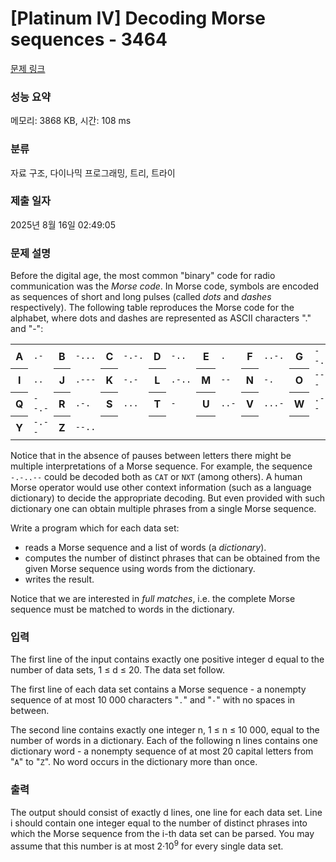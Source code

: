 # [Platinum IV] Decoding Morse sequences - 3464 

[문제 링크](https://www.acmicpc.net/problem/3464) 

### 성능 요약

메모리: 3868 KB, 시간: 108 ms

### 분류

자료 구조, 다이나믹 프로그래밍, 트리, 트라이

### 제출 일자

2025년 8월 16일 02:49:05

### 문제 설명

<p>Before the digital age, the most common "binary" code for radio communication was the <em>Morse code</em>. In Morse code, symbols are encoded as sequences of short and long pulses (called <em>dots</em> and <em>dashes</em> respectively). The following table reproduces the Morse code for the alphabet, where dots and dashes are represented as ASCII characters "." and "-":</p>

<table class="table table-bordered" style="width: 100%;">
	<tbody>
		<tr>
			<th style="width: 6.25%;">A</th>
			<td style="width: 6.25%;"><code>.-</code></td>
			<th style="width: 6.25%;">B</th>
			<td style="width: 6.25%;"><code>-...</code></td>
			<th style="width: 6.25%;">C</th>
			<td style="width: 6.25%;"><code>-.-.</code></td>
			<th style="width: 6.25%;">D</th>
			<td style="width: 6.25%;"><code>-..</code></td>
			<th style="width: 6.25%;">E</th>
			<td style="width: 6.25%;"><code>.</code></td>
			<th style="width: 6.25%;">F</th>
			<td style="width: 6.25%;"><code>..-.</code></td>
			<th style="width: 6.25%;">G</th>
			<td style="width: 6.25%;"><code>--.</code></td>
			<th style="width: 6.25%;">H</th>
			<td style="width: 6.25%;"><code>....</code></td>
		</tr>
		<tr>
			<th>I</th>
			<td><code>..</code></td>
			<th>J</th>
			<td><code>.---</code></td>
			<th>K</th>
			<td><code>-.-</code></td>
			<th>L</th>
			<td><code>.-..</code></td>
			<th>M</th>
			<td><code>--</code></td>
			<th>N</th>
			<td><code>-.</code></td>
			<th>O</th>
			<td><code>---</code></td>
			<th>P</th>
			<td><code>.--.</code></td>
		</tr>
		<tr>
			<th>Q</th>
			<td><code>--.-</code></td>
			<th>R</th>
			<td><code>.-.</code></td>
			<th>S</th>
			<td><code>...</code></td>
			<th>T</th>
			<td><code>-</code></td>
			<th>U</th>
			<td><code>..-</code></td>
			<th>V</th>
			<td><code>...-</code></td>
			<th>W</th>
			<td><code>.--</code></td>
			<th>X</th>
			<td><code>-..-</code></td>
		</tr>
		<tr>
			<th>Y</th>
			<td><code>-.--</code></td>
			<th>Z</th>
			<td><code>--..</code></td>
			<th> </th>
			<td> </td>
			<th> </th>
			<td> </td>
			<th> </th>
			<td> </td>
			<th> </th>
			<td> </td>
			<th> </th>
			<td> </td>
			<th> </th>
			<td> </td>
		</tr>
	</tbody>
</table>

<p>Notice that in the absence of pauses between letters there might be multiple interpretations of a Morse sequence. For example, the sequence <code>-.-..--</code> could be decoded both as <code>CAT</code> or <code>NXT</code> (among others). A human Morse operator would use other context information (such as a language dictionary) to decide the appropriate decoding. But even provided with such dictionary one can obtain multiple phrases from a single Morse sequence.</p>

<p>Write a program which for each data set:</p>

<ul>
	<li>reads a Morse sequence and a list of words (a <em>dictionary</em>).</li>
	<li>computes the number of distinct phrases that can be obtained from the given Morse sequence using words from the dictionary.</li>
	<li>writes the result.</li>
</ul>

<p>Notice that we are interested in <em>full matches</em>, i.e. the complete Morse sequence must be matched to words in the dictionary.</p>

### 입력 

 <p>The first line of the input contains exactly one positive integer d equal to the number of data sets, 1 ≤ d ≤ 20. The data set follow.</p>

<p>The first line of each data set contains a Morse sequence - a nonempty sequence of at most 10 000 characters "<code>.</code>" and "<code>-</code>" with no spaces in between.</p>

<p>The second line contains exactly one integer n, 1 ≤ n ≤ 10 000, equal to the number of words in a dictionary. Each of the following n lines contains one dictionary word - a nonempty sequence of at most 20 capital letters from "<code>A</code>" to "<code>Z</code>". No word occurs in the dictionary more than once.</p>

### 출력 

 <p>The output should consist of exactly d lines, one line for each data set. Line i should contain one integer equal to the number of distinct phrases into which the Morse sequence from the i-th data set can be parsed. You may assume that this number is at most 2·10<sup>9</sup> for every single data set.</p>

